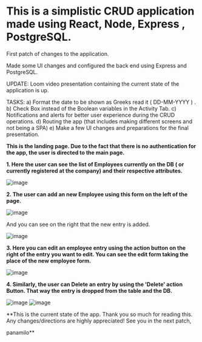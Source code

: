 # This is a simplistic CRUD application made using React, Node, Express , PostgreSQL.

First patch of changes to the application.

Made some UI changes and configured the back end using Express and PostgreSQL.

UPDATE: Loom video presentation containing the current state of the application is up.

TASKS: a) Format the date to be shown as Greeks read it ( DD-MM-YYYY ) .
       b) Check Box instead of the Boolean variables in the Activity Tab.
       c) Notifications and alerts for better user experience during the CRUD operations.
       d) Routing the app (that includes making different screens and not being a SPA)
       e) Make a few UI changes and preparations for the final presentation.
       
       
**This is the landing page. Due to the fact that there is no authentication for the app, the user is directed to the main page.**

**1. Here the user can see the list of Employees currently on the DB ( or currently registered at the company) and their respective attributes.**

![image](https://user-images.githubusercontent.com/91724132/161736334-0ef903bd-5994-4ec3-b3c7-c5ebeabf02bc.png)


**2. The user can add an new Employee using this form on the left of the page.**

![image](https://user-images.githubusercontent.com/91724132/161736440-f700caaa-d8f2-438d-9f72-5b602655e08f.png)

And you can see on the right that the new entry is added. 

![image](https://user-images.githubusercontent.com/91724132/161736481-749bcf42-36f5-4345-acf3-a8abaf7668b7.png)


**3. Here you can edit an employee entry using the action button on the right of the entry you want to edit.
   You can see the edit form taking the place of the new employee form.**

![image](https://user-images.githubusercontent.com/91724132/161736536-5c2460e8-ce99-4baf-9a91-4151d099b3d4.png)


**4. Similarly, the user can Delete an entry by using the 'Delete' action Button. That way the entry is dropped from the table and the DB.**

![image](https://user-images.githubusercontent.com/91724132/161736601-b7ba3b82-ae5b-4aa0-a15a-57e4b8cd6a1f.png)
![image](https://user-images.githubusercontent.com/91724132/161736655-b4c74cb0-2212-47ac-8fbb-acfa537d16f2.png)


**This is the current state of the app. Thank you so much for reading this. Any changes/directions are highly appreciated! See you in the next patch,

panamilo**

